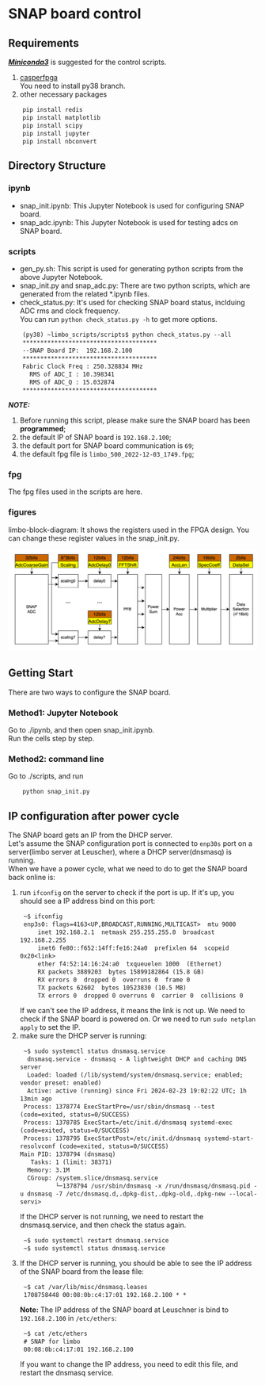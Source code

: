 # SNAP board control
## Requirements
***[Miniconda3](https://docs.conda.io/en/latest/miniconda.html)*** is suggested for the control scripts.
1. [casperfpga](https://github.com/casper-astro/casperfpga/tree/py38)  
    You need to install py38 branch.  
2. other necessary packages
```
    pip install redis
    pip install matplotlib
    pip install scipy
    pip install jupyter
    pip install nbconvert
```
## Directory Structure
### ipynb
* snap_init.ipynb: This Jupyter Notebook is used for configuring SNAP board.  
* snap_adc.ipynb: This Jupyter Notebook is used for testing adcs on SNAP board.  
### scripts
* gen_py.sh: This script is used for generating python scripts from the above Jupyter Notebook.  
* snap_init.py and snap_adc.py: There are two python scripts, which are generated from the related *.ipynb files.  
* check_status.py: It's used for checking SNAP board status, inclduing ADC rms and clock frequency.  
You can run `python check_status.py -h` to get more options.
```
    (py38) ~limbo_scripts/scripts$ python check_status.py --all
    **************************************
    --SNAP Board IP:  192.168.2.100
    **************************************
    Fabric Clock Freq : 250.328834 MHz
      RMS of ADC_I : 10.398341
      RMS of ADC_Q : 15.032874
    **************************************
```
***NOTE:***  
1. Before running this script, please make sure the SNAP board has been **programmed**;
2. the default IP of SNAP board is `192.168.2.100`; 
3. the default port for SNAP board communication is `69`;
4. the default fpg file is `limbo_500_2022-12-03_1749.fpg`;

### fpg
The fpg files used in the scripts are here.  
### figures
limbo-block-diagram: It shows the registers used in the FPGA design. You can change these register values in the snap_init.py.  
  
![figure](figures/limbo-block-diagram.png)
## Getting Start
There are two ways to configure the SNAP board.
### Method1: Jupyter Notebook   
Go to ./ipynb, and then open snap_init.ipynb.  
Run the cells step by step.
### Method2: command line  
Go to ./scripts, and run
```
    python snap_init.py
```
## IP configuration after power cycle
The SNAP board gets an IP from the DHCP server.  
Let's assume the SNAP configuration port is connected to `enp30s` port on a server(limbo server at Leuscher), where a DHCP server(dnsmasq) is running.  
When we have a power cycle, what we need to do to get the SNAP board back online is:
1. run `ifconfig` on the server to check if the port is up. If it's up, you should see a IP address bind on this port:
   ```
    ~$ ifconfig
    enp3s0: flags=4163<UP,BROADCAST,RUNNING,MULTICAST>  mtu 9000
        inet 192.168.2.1  netmask 255.255.255.0  broadcast 192.168.2.255
        inet6 fe80::f652:14ff:fe16:24a0  prefixlen 64  scopeid 0x20<link>
        ether f4:52:14:16:24:a0  txqueuelen 1000  (Ethernet)
        RX packets 3889203  bytes 15899182864 (15.8 GB)
        RX errors 0  dropped 0  overruns 0  frame 0
        TX packets 62602  bytes 10523830 (10.5 MB)
        TX errors 0  dropped 0 overruns 0  carrier 0  collisions 0
   ```   
   If we can't see the IP address, it means the link is not up. We need to check if the SNAP board is powered on. Or we need to run `sudo netplan apply` to set the IP.
2. make sure the DHCP server is running:
   ```
    ~$ sudo systemctl status dnsmasq.service 
     dnsmasq.service - dnsmasq - A lightweight DHCP and caching DNS server
     Loaded: loaded (/lib/systemd/system/dnsmasq.service; enabled; vendor preset: enabled)
     Active: active (running) since Fri 2024-02-23 19:02:22 UTC; 1h 13min ago
    Process: 1378774 ExecStartPre=/usr/sbin/dnsmasq --test (code=exited, status=0/SUCCESS)
    Process: 1378785 ExecStart=/etc/init.d/dnsmasq systemd-exec (code=exited, status=0/SUCCESS)
    Process: 1378795 ExecStartPost=/etc/init.d/dnsmasq systemd-start-resolvconf (code=exited, status=0/SUCCESS)
   Main PID: 1378794 (dnsmasq)
      Tasks: 1 (limit: 38371)
     Memory: 3.1M
     CGroup: /system.slice/dnsmasq.service
             └─1378794 /usr/sbin/dnsmasq -x /run/dnsmasq/dnsmasq.pid -u dnsmasq -7 /etc/dnsmasq.d,.dpkg-dist,.dpkg-old,.dpkg-new --local-servi>
   ```
    If the DHCP server is not running, we need to restart the dnsmasq.service, and then check the status again.
   ```
    ~$ sudo systemctl restart dnsmasq.service 
    ~$ sudo systemctl status dnsmasq.service 
   ``` 
1. If the DHCP server is running, you should be able to see the IP address of the SNAP board from the lease file:
   ```
    ~$ cat /var/lib/misc/dnsmasq.leases 
    1708758448 00:08:0b:c4:17:01 192.168.2.100 * *
   ``` 
   **Note:** The IP address of the SNAP board at Leuschner is bind to `192.168.2.100` in `/etc/ethers`:
   ```
    ~$ cat /etc/ethers
    # SNAP for limbo
    00:08:0b:c4:17:01 192.168.2.100
   ```
   If you want to change the IP address, you need to edit this file, and restart the dnsmasq service.